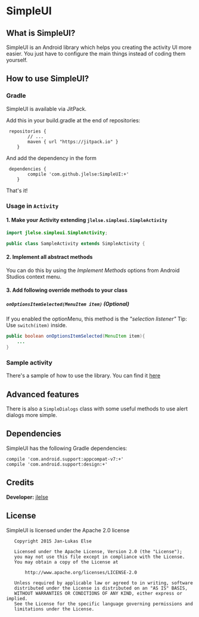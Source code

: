 # SimpleUI

## What is SimpleUI?

SimpleUI is an Android library which helps you creating the activity UI more easier.
You just have to configure the main things instead of coding them yourself.

## How to use SimpleUI?

### Gradle

SimpleUI is available via JitPack.

Add this in your build.gradle at the end of repositories:

```
 repositories {
        // ...
        maven { url "https://jitpack.io" }
    }
```

And add the dependency in the form

```
 dependencies {
        compile 'com.github.jlelse:SimpleUI:+'
    }
```

That's it!

### Usage in `Activity`

#### 1. Make your Activity extending `jlelse.simpleui.SimpleActivity`

```java
import jlelse.simpleui.SimpleActivity;

public class SampleActivity extends SimpleActivity {
```

#### 2. Implement all abstract methods

You can do this by using the *Implement Methods* options from Android Studios context menu.

#### 3. Add following override methods to your class

##### `onOptionsItemSelected(MenuItem item)` (Optional)

If you enabled the optionMenu, this method is the *"selection listener"*
Tip: Use `switch(item)` inside.

```java
public boolean onOptionsItemSelected(MenuItem item){
    ...
}
```

### Sample activity

There's a sample of how to use the library. You can find it <a href="https://github.com/jlelse/SimpleUI/tree/master/sample">here</a>

## Advanced features

There is also a `SimpleDialogs` class with some useful methods to use alert dialogs more simple.

## Dependencies

SimpleUI has the following Gradle dependencies:

```
compile 'com.android.support:appcompat-v7:+'
compile 'com.android.support:design:+'
```

## Credits

**Developer:** <a href="https://github.com/jlelse">jlelse</a>

## License

SimpleUI is licensed under the Apache 2.0 license

```
   Copyright 2015 Jan-Lukas Else

   Licensed under the Apache License, Version 2.0 (the "License");
   you may not use this file except in compliance with the License.
   You may obtain a copy of the License at

       http://www.apache.org/licenses/LICENSE-2.0

   Unless required by applicable law or agreed to in writing, software
   distributed under the License is distributed on an "AS IS" BASIS,
   WITHOUT WARRANTIES OR CONDITIONS OF ANY KIND, either express or implied.
   See the License for the specific language governing permissions and
   limitations under the License.
```